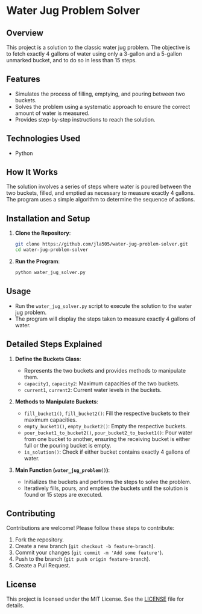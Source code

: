 # Water Jug Problem Solver

## Overview
This project is a solution to the classic water jug problem. The objective is to fetch exactly 4 gallons of water using only a 3-gallon and a 5-gallon unmarked bucket, and to do so in less than 15 steps.

## Features
- Simulates the process of filling, emptying, and pouring between two buckets.
- Solves the problem using a systematic approach to ensure the correct amount of water is measured.
- Provides step-by-step instructions to reach the solution.

## Technologies Used
- Python

## How It Works
The solution involves a series of steps where water is poured between the two buckets, filled, and emptied as necessary to measure exactly 4 gallons. The program uses a simple algorithm to determine the sequence of actions.

## Installation and Setup
1. **Clone the Repository**:
    ```bash
    git clone https://github.com/jla505/water-jug-problem-solver.git
    cd water-jug-problem-solver
    ```

2. **Run the Program**:
    ```bash
    python water_jug_solver.py
    ```

## Usage
- Run the `water_jug_solver.py` script to execute the solution to the water jug problem.
- The program will display the steps taken to measure exactly 4 gallons of water.

## Detailed Steps Explained
1. **Define the Buckets Class**:
   - Represents the two buckets and provides methods to manipulate them.
   - `capacity1`, `capacity2`: Maximum capacities of the two buckets.
   - `current1`, `current2`: Current water levels in the buckets.

2. **Methods to Manipulate Buckets**:
   - `fill_bucket1()`, `fill_bucket2()`: Fill the respective buckets to their maximum capacities.
   - `empty_bucket1()`, `empty_bucket2()`: Empty the respective buckets.
   - `pour_bucket1_to_bucket2()`, `pour_bucket2_to_bucket1()`: Pour water from one bucket to another, ensuring the receiving bucket is either full or the pouring bucket is empty.
   - `is_solution()`: Check if either bucket contains exactly 4 gallons of water.

3. **Main Function (`water_jug_problem()`)**:
   - Initializes the buckets and performs the steps to solve the problem.
   - Iteratively fills, pours, and empties the buckets until the solution is found or 15 steps are executed.

## Contributing
Contributions are welcome! Please follow these steps to contribute:
1. Fork the repository.
2. Create a new branch (`git checkout -b feature-branch`).
3. Commit your changes (`git commit -m 'Add some feature'`).
4. Push to the branch (`git push origin feature-branch`).
5. Create a Pull Request.

## License
This project is licensed under the MIT License. See the [LICENSE](LICENSE) file for details.


